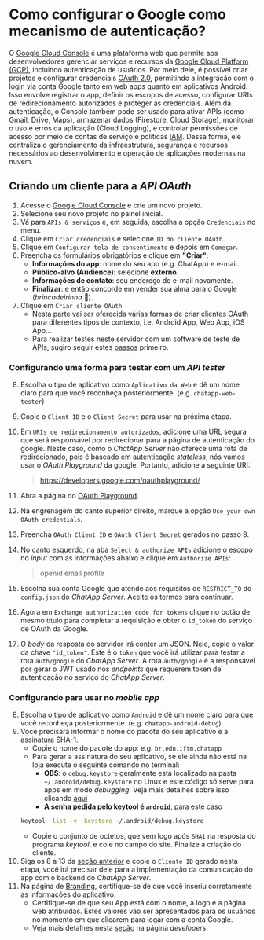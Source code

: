 Como configurar o Google como mecanismo de autenticação?
========================================================

O [Google Cloud Console](https://console.cloud.google.com/) é uma plataforma web que permite aos desenvolvedores gerenciar serviços e recursos da [Google Cloud Platform (GCP)](https://pt.wikipedia.org/wiki/Google_Cloud_Platform), incluindo autenticação de usuários. Por meio dele, é possível criar projetos e configurar credenciais [OAuth 2.0](https://oauth.net/), permitindo a integração com o login via conta Google tanto em web apps quanto em aplicativos Android. Isso envolve registrar o app, definir os escopos de acesso, configurar URIs de redirecionamento autorizados e proteger as credenciais. Além da autenticação, o Console também pode ser usado para ativar APIs (como Gmail, Drive, Maps), armazenar dados (Firestore, Cloud Storage), monitorar o uso e erros da aplicação (Cloud Logging), e controlar permissões de acesso por meio de contas de serviço e políticas [IAM](https://cloud.google.com/iam/docs/overview?hl=pt-br). Dessa forma, ele centraliza o gerenciamento da infraestrutura, segurança e recursos necessários ao desenvolvimento e operação de aplicações modernas na nuvem.

## Criando um cliente para a *API OAuth*

1. Acesse o [Google Cloud Console](https://console.cloud.google.com/) e crie um novo projeto.
2. Selecione seu novo projeto no painel inicial.
3. Vá para `APIs & serviços` e, em seguida, escolha a opção `Credenciais` no menu.
4. Clique em `Criar credenciais` e selecione `ID do cliente OAuth`.
5. Clique em `Configurar tela de consentimento` e depois em `Começar`.
6. Preencha os formulários obrigatórios e clique em **"Criar"**:
      * **Informações do app**: nome do seu app (e.g. ChatApp) e e-mail.
      * **Público-alvo (Audience)**: selecione **externo**.
      * **Informações de contato**: seu endereço de e-mail novamente.
      * **Finalizar**: e então concorde em vender sua alma para o Google (*brincadeirinha* 🤭).
7. Clique em `Criar cliente OAuth`
    * Nesta parte vai ser oferecida várias formas de criar clientes OAuth para diferentes tipos de contexto, i.e. Android App, Web App, iOS App...
    * Para realizar testes neste servidor com um software de teste de APIs, sugiro seguir estes [passos](#configurando-uma-forma-para-testar-com-um-api-tester) primeiro.

### Configurando uma forma para testar com um *API tester*

8. Escolha o tipo de aplicativo como `Aplicativo da Web` e dê um nome claro para que você reconheça posteriormente. (e.g. `chatapp-web-tester`)
9. Copie o `Client ID` e o `Client Secret` para usar na próxima etapa.
10. Em `URIs de redirecionamento autorizados`, adicione uma URL segura que será responsável por redirecionar para a página de autenticação do google. Neste caso, como o *ChatApp Server* não oferece uma rota de redirecionado, pois é baseado em autenticação *stateless*, nós vamos usar o *OAuth Playground* da google. Portanto, adicione a seguinte URI:

    > https://developers.google.com/oauthplayground/

11. Abra a página do [OAuth Playground](https://developers.google.com/oauthplayground/).
12. Na engrenagem do canto superior direito, marque a opção `Use your own OAuth credentials`.
13. Preencha `OAuth Client ID` e `OAuth Client Secret` gerados no passo 9.
14. No canto esquerdo, na aba `Select & authorize APIs` adicione o escopo no *input* com as informações abaixo e clique em `Authorize APIs`:

    > openid email profile 

15. Escolha sua conta Google que atende aos requisitos de `RESTRICT_TO` do `config.json` do *ChatApp Server*. Aceite os termos para continuar.

16. Agora em `Exchange authorization code for tokens` clique no botão de mesmo título para completar a requisição e obter o `id_token` do serviço de OAuth da Google.

17. O *body* da resposta do servidor irá conter um JSON. Nele, copie o valor da chave `"id_token"`. Este é o `token` que você irá utilizar para testar a rota `auth/google` do *ChatApp Server*. A rota `auth/google` é a responsável por gerar o JWT usado nos *endpoints* que requerem token de autenticação no serviço do *ChatApp Server*.

### Configurando para usar no *mobile app*

8. Escolha o tipo de aplicativo como `Android` e dê um nome claro para que você reconheça posteriormente. (e.g. `chatapp-android-debug`)
9. Você precisará informar o nome do pacote do seu aplicativo e a assinatura SHA-1.
    * Copie o nome do pacote do app: e.g. `br.edu.iftm.chatapp`
    * Para gerar a assinatura do seu aplicativo, se ele ainda não está na loja execute o seguinte comando no terminal:
        * **OBS**: o `debug.keystore` geralmente está localizado na pasta `~/.android/debug.keystore` no Linux e este código só serve para apps em modo *debugging*. Veja mais detalhes sobre isso clicando [aqui](https://support.google.com/cloud/answer/6158849#installedapplications&android)
        * **A senha pedida pelo keytool é `android`**, para este caso
    ```bash
    keytool -list -v -keystore ~/.android/debug.keystore
    ```
    * Copie o conjunto de octetos, que vem logo após `SHA1` na resposta do programa *keytool*, e cole no campo do site. Finalize a criação do cliente.
12. Siga os 8 a 13 da [seção anterior](#configurando-uma-forma-para-testar-com-um-api-tester) e copie o `Cliente ID` gerado nesta etapa, você irá precisar dele para a implementação da comunicação do app com o backend do *ChatApp Server*.
11. Na página de [Branding](https://console.developers.google.com/auth/branding), certifique-se de que você inseriu corretamente as informações do aplicativo.
    * Certifique-se de que seu App está com o nome, a logo e a página web atribuídas. Estes valores vão ser apresentados para os usuários no momento em que clicarem para logar com a conta Google. 
    * Veja mais detalhes nesta [seção](https://developer.android.com/identity/sign-in/credential-manager-siwg#set-google) na página *developers*.

